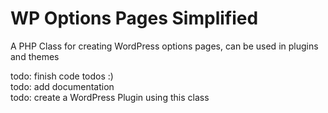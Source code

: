 # WP Options Pages Simplified
A PHP Class for creating WordPress options pages, can be used in plugins and themes

todo: finish code todos :) \
todo: add documentation \
todo: create a WordPress Plugin using this class
